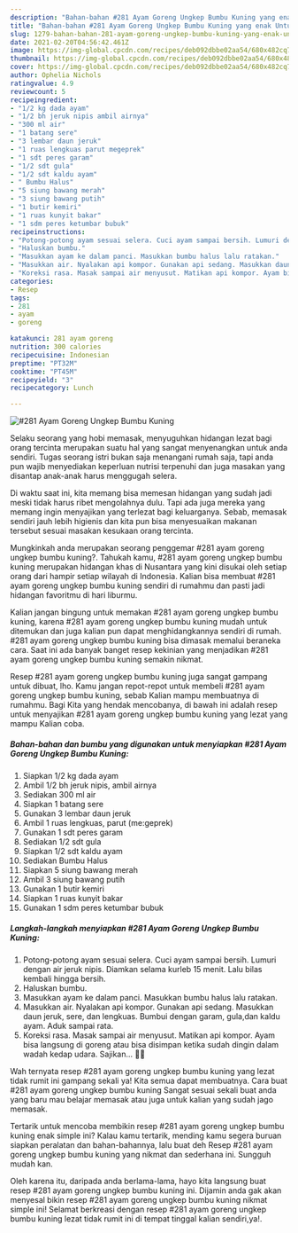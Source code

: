 ```yaml
---
description: "Bahan-bahan #281 Ayam Goreng Ungkep Bumbu Kuning yang enak Untuk Jualan"
title: "Bahan-bahan #281 Ayam Goreng Ungkep Bumbu Kuning yang enak Untuk Jualan"
slug: 1279-bahan-bahan-281-ayam-goreng-ungkep-bumbu-kuning-yang-enak-untuk-jualan
date: 2021-02-20T04:56:42.461Z
image: https://img-global.cpcdn.com/recipes/deb092dbbe02aa54/680x482cq70/281-ayam-goreng-ungkep-bumbu-kuning-foto-resep-utama.jpg
thumbnail: https://img-global.cpcdn.com/recipes/deb092dbbe02aa54/680x482cq70/281-ayam-goreng-ungkep-bumbu-kuning-foto-resep-utama.jpg
cover: https://img-global.cpcdn.com/recipes/deb092dbbe02aa54/680x482cq70/281-ayam-goreng-ungkep-bumbu-kuning-foto-resep-utama.jpg
author: Ophelia Nichols
ratingvalue: 4.9
reviewcount: 5
recipeingredient:
- "1/2 kg dada ayam"
- "1/2 bh jeruk nipis ambil airnya"
- "300 ml air"
- "1 batang sere"
- "3 lembar daun jeruk"
- "1 ruas lengkuas parut megeprek"
- "1 sdt peres garam"
- "1/2 sdt gula"
- "1/2 sdt kaldu ayam"
- " Bumbu Halus"
- "5 siung bawang merah"
- "3 siung bawang putih"
- "1 butir kemiri"
- "1 ruas kunyit bakar"
- "1 sdm peres ketumbar bubuk"
recipeinstructions:
- "Potong-potong ayam sesuai selera. Cuci ayam sampai bersih. Lumuri dengan air jeruk nipis. Diamkan selama kurleb 15 menit. Lalu bilas kembali hingga bersih."
- "Haluskan bumbu."
- "Masukkan ayam ke dalam panci. Masukkan bumbu halus lalu ratakan."
- "Masukkan air. Nyalakan api kompor. Gunakan api sedang. Masukkan daun jeruk, sere, dan lengkuas. Bumbui dengan garam, gula,dan kaldu ayam. Aduk sampai rata."
- "Koreksi rasa. Masak sampai air menyusut. Matikan api kompor. Ayam bisa langsung di goreng atau bisa disimpan ketika sudah dingin dalam wadah kedap udara. Sajikan... 👩‍🍳"
categories:
- Resep
tags:
- 281
- ayam
- goreng

katakunci: 281 ayam goreng 
nutrition: 300 calories
recipecuisine: Indonesian
preptime: "PT32M"
cooktime: "PT45M"
recipeyield: "3"
recipecategory: Lunch

---
```



![#281 Ayam Goreng Ungkep Bumbu Kuning](https://img-global.cpcdn.com/recipes/deb092dbbe02aa54/680x482cq70/281-ayam-goreng-ungkep-bumbu-kuning-foto-resep-utama.jpg)

Selaku seorang yang hobi memasak, menyuguhkan hidangan lezat bagi orang tercinta merupakan suatu hal yang sangat menyenangkan untuk anda sendiri. Tugas seorang istri bukan saja menangani rumah saja, tapi anda pun wajib menyediakan keperluan nutrisi terpenuhi dan juga masakan yang disantap anak-anak harus menggugah selera.

Di waktu  saat ini, kita memang bisa memesan hidangan yang sudah jadi meski tidak harus ribet mengolahnya dulu. Tapi ada juga mereka yang memang ingin menyajikan yang terlezat bagi keluarganya. Sebab, memasak sendiri jauh lebih higienis dan kita pun bisa menyesuaikan makanan tersebut sesuai masakan kesukaan orang tercinta. 



Mungkinkah anda merupakan seorang penggemar #281 ayam goreng ungkep bumbu kuning?. Tahukah kamu, #281 ayam goreng ungkep bumbu kuning merupakan hidangan khas di Nusantara yang kini disukai oleh setiap orang dari hampir setiap wilayah di Indonesia. Kalian bisa membuat #281 ayam goreng ungkep bumbu kuning sendiri di rumahmu dan pasti jadi hidangan favoritmu di hari liburmu.

Kalian jangan bingung untuk memakan #281 ayam goreng ungkep bumbu kuning, karena #281 ayam goreng ungkep bumbu kuning mudah untuk ditemukan dan juga kalian pun dapat menghidangkannya sendiri di rumah. #281 ayam goreng ungkep bumbu kuning bisa dimasak memalui beraneka cara. Saat ini ada banyak banget resep kekinian yang menjadikan #281 ayam goreng ungkep bumbu kuning semakin nikmat.

Resep #281 ayam goreng ungkep bumbu kuning juga sangat gampang untuk dibuat, lho. Kamu jangan repot-repot untuk membeli #281 ayam goreng ungkep bumbu kuning, sebab Kalian mampu membuatnya di rumahmu. Bagi Kita yang hendak mencobanya, di bawah ini adalah resep untuk menyajikan #281 ayam goreng ungkep bumbu kuning yang lezat yang mampu Kalian coba.

<!--inarticleads1-->

##### Bahan-bahan dan bumbu yang digunakan untuk menyiapkan #281 Ayam Goreng Ungkep Bumbu Kuning:

1. Siapkan 1/2 kg dada ayam
1. Ambil 1/2 bh jeruk nipis, ambil airnya
1. Sediakan 300 ml air
1. Siapkan 1 batang sere
1. Gunakan 3 lembar daun jeruk
1. Ambil 1 ruas lengkuas, parut (me:geprek)
1. Gunakan 1 sdt peres garam
1. Sediakan 1/2 sdt gula
1. Siapkan 1/2 sdt kaldu ayam
1. Sediakan  Bumbu Halus
1. Siapkan 5 siung bawang merah
1. Ambil 3 siung bawang putih
1. Gunakan 1 butir kemiri
1. Siapkan 1 ruas kunyit bakar
1. Gunakan 1 sdm peres ketumbar bubuk




<!--inarticleads2-->

##### Langkah-langkah menyiapkan #281 Ayam Goreng Ungkep Bumbu Kuning:

1. Potong-potong ayam sesuai selera. Cuci ayam sampai bersih. Lumuri dengan air jeruk nipis. Diamkan selama kurleb 15 menit. Lalu bilas kembali hingga bersih.
1. Haluskan bumbu.
1. Masukkan ayam ke dalam panci. Masukkan bumbu halus lalu ratakan.
1. Masukkan air. Nyalakan api kompor. Gunakan api sedang. Masukkan daun jeruk, sere, dan lengkuas. Bumbui dengan garam, gula,dan kaldu ayam. Aduk sampai rata.
1. Koreksi rasa. Masak sampai air menyusut. Matikan api kompor. Ayam bisa langsung di goreng atau bisa disimpan ketika sudah dingin dalam wadah kedap udara. Sajikan... 👩‍🍳




Wah ternyata resep #281 ayam goreng ungkep bumbu kuning yang lezat tidak rumit ini gampang sekali ya! Kita semua dapat membuatnya. Cara buat #281 ayam goreng ungkep bumbu kuning Sangat sesuai sekali buat anda yang baru mau belajar memasak atau juga untuk kalian yang sudah jago memasak.

Tertarik untuk mencoba membikin resep #281 ayam goreng ungkep bumbu kuning enak simple ini? Kalau kamu tertarik, mending kamu segera buruan siapkan peralatan dan bahan-bahannya, lalu buat deh Resep #281 ayam goreng ungkep bumbu kuning yang nikmat dan sederhana ini. Sungguh mudah kan. 

Oleh karena itu, daripada anda berlama-lama, hayo kita langsung buat resep #281 ayam goreng ungkep bumbu kuning ini. Dijamin anda gak akan menyesal bikin resep #281 ayam goreng ungkep bumbu kuning nikmat simple ini! Selamat berkreasi dengan resep #281 ayam goreng ungkep bumbu kuning lezat tidak rumit ini di tempat tinggal kalian sendiri,ya!.

